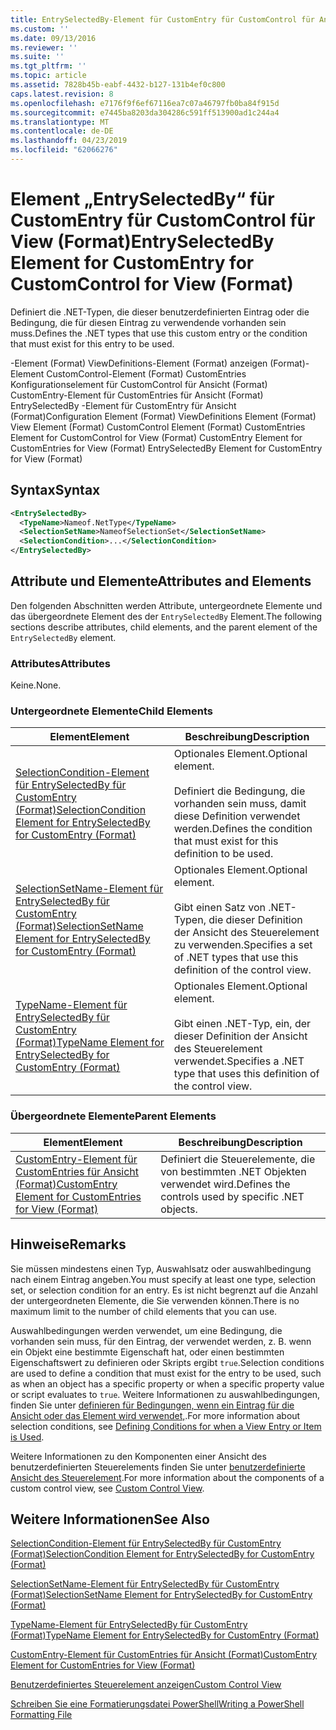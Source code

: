 ```yaml
---
title: EntrySelectedBy-Element für CustomEntry für CustomControl für Ansicht (Format) | Microsoft-Dokumentation
ms.custom: ''
ms.date: 09/13/2016
ms.reviewer: ''
ms.suite: ''
ms.tgt_pltfrm: ''
ms.topic: article
ms.assetid: 7828b45b-eabf-4432-b127-131b4ef0c800
caps.latest.revision: 8
ms.openlocfilehash: e7176f9f6ef67116ea7c07a46797fb0ba84f915d
ms.sourcegitcommit: e7445ba8203da304286c591ff513900ad1c244a4
ms.translationtype: MT
ms.contentlocale: de-DE
ms.lasthandoff: 04/23/2019
ms.locfileid: "62066276"
---
```

# <a name="entryselectedby-element-for-customentry-for-customcontrol-for-view-format"></a><span data-ttu-id="72788-102">Element „EntrySelectedBy“ für CustomEntry für CustomControl für View (Format)</span><span class="sxs-lookup"><span data-stu-id="72788-102">EntrySelectedBy Element for CustomEntry for CustomControl for View (Format)</span></span>

<span data-ttu-id="72788-103">Definiert die .NET-Typen, die dieser benutzerdefinierten Eintrag oder die Bedingung, die für diesen Eintrag zu verwendende vorhanden sein muss.</span><span class="sxs-lookup"><span data-stu-id="72788-103">Defines the .NET types that use this custom entry or the condition that must exist for this entry to be used.</span></span>

<span data-ttu-id="72788-104">-Element (Format) ViewDefinitions-Element (Format) anzeigen (Format)-Element CustomControl-Element (Format) CustomEntries Konfigurationselement für CustomControl für Ansicht (Format) CustomEntry-Element für CustomEntries für Ansicht (Format) EntrySelectedBy -Element für CustomEntry für Ansicht (Format)</span><span class="sxs-lookup"><span data-stu-id="72788-104">Configuration Element (Format) ViewDefinitions Element (Format) View Element (Format) CustomControl Element (Format) CustomEntries Element for CustomControl for View (Format) CustomEntry Element for CustomEntries for View (Format) EntrySelectedBy Element for CustomEntry for View (Format)</span></span>

## <a name="syntax"></a><span data-ttu-id="72788-105">Syntax</span><span class="sxs-lookup"><span data-stu-id="72788-105">Syntax</span></span>

```xml
<EntrySelectedBy>
  <TypeName>Nameof.NetType</TypeName>
  <SelectionSetName>NameofSelectionSet</SelectionSetName>
  <SelectionCondition>...</SelectionCondition>
</EntrySelectedBy>
```

## <a name="attributes-and-elements"></a><span data-ttu-id="72788-106">Attribute und Elemente</span><span class="sxs-lookup"><span data-stu-id="72788-106">Attributes and Elements</span></span>

<span data-ttu-id="72788-107">Den folgenden Abschnitten werden Attribute, untergeordnete Elemente und das übergeordnete Element des der `EntrySelectedBy` Element.</span><span class="sxs-lookup"><span data-stu-id="72788-107">The following sections describe attributes, child elements, and the parent element of the `EntrySelectedBy` element.</span></span>

### <a name="attributes"></a><span data-ttu-id="72788-108">Attributes</span><span class="sxs-lookup"><span data-stu-id="72788-108">Attributes</span></span>

<span data-ttu-id="72788-109">Keine.</span><span class="sxs-lookup"><span data-stu-id="72788-109">None.</span></span>

### <a name="child-elements"></a><span data-ttu-id="72788-110">Untergeordnete Elemente</span><span class="sxs-lookup"><span data-stu-id="72788-110">Child Elements</span></span>

|<span data-ttu-id="72788-111">Element</span><span class="sxs-lookup"><span data-stu-id="72788-111">Element</span></span>|<span data-ttu-id="72788-112">Beschreibung</span><span class="sxs-lookup"><span data-stu-id="72788-112">Description</span></span>|
|-------------|-----------------|
|[<span data-ttu-id="72788-113">SelectionCondition-Element für EntrySelectedBy für CustomEntry (Format)</span><span class="sxs-lookup"><span data-stu-id="72788-113">SelectionCondition Element for EntrySelectedBy for CustomEntry (Format)</span></span>](./selectioncondition-element-for-entryselectedby-for-customcontrol-format.md)|<span data-ttu-id="72788-114">Optionales Element.</span><span class="sxs-lookup"><span data-stu-id="72788-114">Optional element.</span></span><br /><br /> <span data-ttu-id="72788-115">Definiert die Bedingung, die vorhanden sein muss, damit diese Definition verwendet werden.</span><span class="sxs-lookup"><span data-stu-id="72788-115">Defines the condition that must exist for this definition to be used.</span></span>|
|[<span data-ttu-id="72788-116">SelectionSetName-Element für EntrySelectedBy für CustomEntry (Format)</span><span class="sxs-lookup"><span data-stu-id="72788-116">SelectionSetName Element for EntrySelectedBy for CustomEntry (Format)</span></span>](./selectionsetname-element-for-entryselectedby-for-customcontrol-for-view-format.md)|<span data-ttu-id="72788-117">Optionales Element.</span><span class="sxs-lookup"><span data-stu-id="72788-117">Optional element.</span></span><br /><br /> <span data-ttu-id="72788-118">Gibt einen Satz von .NET-Typen, die dieser Definition der Ansicht des Steuerelement zu verwenden.</span><span class="sxs-lookup"><span data-stu-id="72788-118">Specifies a set of .NET types that use this definition of the control view.</span></span>|
|[<span data-ttu-id="72788-119">TypeName-Element für EntrySelectedBy für CustomEntry (Format)</span><span class="sxs-lookup"><span data-stu-id="72788-119">TypeName Element for EntrySelectedBy for CustomEntry (Format)</span></span>](./typename-element-for-selectioncondition-for-customcontrol-for-view-format.md)|<span data-ttu-id="72788-120">Optionales Element.</span><span class="sxs-lookup"><span data-stu-id="72788-120">Optional element.</span></span><br /><br /> <span data-ttu-id="72788-121">Gibt einen .NET-Typ, ein, der dieser Definition der Ansicht des Steuerelement verwendet.</span><span class="sxs-lookup"><span data-stu-id="72788-121">Specifies a .NET type that uses this definition of the control view.</span></span>|

### <a name="parent-elements"></a><span data-ttu-id="72788-122">Übergeordnete Elemente</span><span class="sxs-lookup"><span data-stu-id="72788-122">Parent Elements</span></span>

|<span data-ttu-id="72788-123">Element</span><span class="sxs-lookup"><span data-stu-id="72788-123">Element</span></span>|<span data-ttu-id="72788-124">Beschreibung</span><span class="sxs-lookup"><span data-stu-id="72788-124">Description</span></span>|
|-------------|-----------------|
|[<span data-ttu-id="72788-125">CustomEntry-Element für CustomEntries für Ansicht (Format)</span><span class="sxs-lookup"><span data-stu-id="72788-125">CustomEntry Element for CustomEntries for View (Format)</span></span>](./customentry-element-for-customentries-for-customcontrol-for-view-format.md)|<span data-ttu-id="72788-126">Definiert die Steuerelemente, die von bestimmten .NET Objekten verwendet wird.</span><span class="sxs-lookup"><span data-stu-id="72788-126">Defines the controls used by specific .NET objects.</span></span>|

## <a name="remarks"></a><span data-ttu-id="72788-127">Hinweise</span><span class="sxs-lookup"><span data-stu-id="72788-127">Remarks</span></span>

<span data-ttu-id="72788-128">Sie müssen mindestens einen Typ, Auswahlsatz oder auswahlbedingung nach einem Eintrag angeben.</span><span class="sxs-lookup"><span data-stu-id="72788-128">You must specify at least one type, selection set, or selection condition for an entry.</span></span> <span data-ttu-id="72788-129">Es ist nicht begrenzt auf die Anzahl der untergeordneten Elemente, die Sie verwenden können.</span><span class="sxs-lookup"><span data-stu-id="72788-129">There is no maximum limit to the number of child elements that you can use.</span></span>

<span data-ttu-id="72788-130">Auswahlbedingungen werden verwendet, um eine Bedingung, die vorhanden sein muss, für den Eintrag, der verwendet werden, z. B. wenn ein Objekt eine bestimmte Eigenschaft hat, oder einen bestimmten Eigenschaftswert zu definieren oder Skripts ergibt `true`.</span><span class="sxs-lookup"><span data-stu-id="72788-130">Selection conditions are used to define a condition that must exist for the entry to be used, such as when an object has a specific property or when a specific property value or script evaluates to `true`.</span></span> <span data-ttu-id="72788-131">Weitere Informationen zu auswahlbedingungen, finden Sie unter [definieren für Bedingungen, wenn ein Eintrag für die Ansicht oder das Element wird verwendet,](./defining-conditions-for-displaying-data.md).</span><span class="sxs-lookup"><span data-stu-id="72788-131">For more information about selection conditions, see [Defining Conditions for when a View Entry or Item is Used](./defining-conditions-for-displaying-data.md).</span></span>

<span data-ttu-id="72788-132">Weitere Informationen zu den Komponenten einer Ansicht des benutzerdefinierten Steuerelements finden Sie unter [benutzerdefinierte Ansicht des Steuerelement](./creating-custom-controls.md).</span><span class="sxs-lookup"><span data-stu-id="72788-132">For more information about the components of a custom control view, see [Custom Control View](./creating-custom-controls.md).</span></span>

## <a name="see-also"></a><span data-ttu-id="72788-133">Weitere Informationen</span><span class="sxs-lookup"><span data-stu-id="72788-133">See Also</span></span>

[<span data-ttu-id="72788-134">SelectionCondition-Element für EntrySelectedBy für CustomEntry (Format)</span><span class="sxs-lookup"><span data-stu-id="72788-134">SelectionCondition Element for EntrySelectedBy for CustomEntry (Format)</span></span>](./selectioncondition-element-for-entryselectedby-for-customcontrol-format.md)

[<span data-ttu-id="72788-135">SelectionSetName-Element für EntrySelectedBy für CustomEntry (Format)</span><span class="sxs-lookup"><span data-stu-id="72788-135">SelectionSetName Element for EntrySelectedBy for CustomEntry (Format)</span></span>](./selectionsetname-element-for-entryselectedby-for-customcontrol-for-view-format.md)

[<span data-ttu-id="72788-136">TypeName-Element für EntrySelectedBy für CustomEntry (Format)</span><span class="sxs-lookup"><span data-stu-id="72788-136">TypeName Element for EntrySelectedBy for CustomEntry (Format)</span></span>](./typename-element-for-selectioncondition-for-customcontrol-for-view-format.md)

[<span data-ttu-id="72788-137">CustomEntry-Element für CustomEntries für Ansicht (Format)</span><span class="sxs-lookup"><span data-stu-id="72788-137">CustomEntry Element for CustomEntries for View (Format)</span></span>](./customentry-element-for-customentries-for-customcontrol-for-view-format.md)

[<span data-ttu-id="72788-138">Benutzerdefiniertes Steuerelement anzeigen</span><span class="sxs-lookup"><span data-stu-id="72788-138">Custom Control View</span></span>](./creating-custom-controls.md)

[<span data-ttu-id="72788-139">Schreiben Sie eine Formatierungsdatei PowerShell</span><span class="sxs-lookup"><span data-stu-id="72788-139">Writing a PowerShell Formatting File</span></span>](./writing-a-powershell-formatting-file.md)
